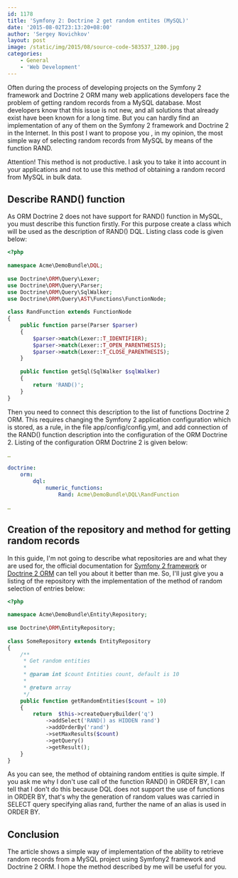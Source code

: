 ```yaml
---
id: 1178
title: 'Symfony 2: Doctrine 2 get random entites (MySQL)'
date: '2015-08-02T23:13:20+08:00'
author: 'Sergey Novichkov'
layout: post
image: /static/img/2015/08/source-code-583537_1280.jpg
categories:
    - General
    - 'Web Development'
---
```


Often during the process of developing projects on the Symfony 2 framework and Doctrine 2 ORM many web applications developers face the problem of getting random records from a MySQL database. Most developers know that this issue is not new, and all solutions that already exist have been known for a long time. But you can hardly find an implementation of any of them on the Symfony 2 framework and Doctrine 2 in the Internet. In this post I want to propose you , in my opinion, the most simple way of selecting random records from MySQL by means of the function RAND.

Attention! This method is not productive. I ask you to take it into account in your applications and not to use this method of obtaining a random record from MySQL in bulk data.

## Describe RAND() function

As ORM Doctrine 2 does not have support for RAND() function in MySQL, you must describe this function firstly. For this purpose create a class which will be used as the description of RAND() DQL. Listing class code is given below:

```php
<?php
 
namespace Acme\DemoBundle\DQL;
 
use Doctrine\ORM\Query\Lexer;
use Doctrine\ORM\Query\Parser;
use Doctrine\ORM\Query\SqlWalker;
use Doctrine\ORM\Query\AST\Functions\FunctionNode;
 
class RandFunction extends FunctionNode
{
    public function parse(Parser $parser)
    {
        $parser->match(Lexer::T_IDENTIFIER);
        $parser->match(Lexer::T_OPEN_PARENTHESIS);
        $parser->match(Lexer::T_CLOSE_PARENTHESIS);
    }
 
    public function getSql(SqlWalker $sqlWalker)
    {
        return 'RAND()';
    }
}
```

Then you need to connect this description to the list of functions Doctrine 2 ORM. This requires changing the Symfony 2 application configuration which is stored, as a rule, in the file app/config/config.yml, and add connection of the RAND() function description into the configuration of the ORM Doctrine 2. Listing of the configuration ORM Doctrine 2 is given below:

```yaml
… 

doctrine:
    orm:
        dql:
            numeric_functions:
                Rand: Acme\DemoBundle\DQL\RandFunction

…
```

## Creation of the repository and method for getting random records

In this guide, I'm not going to describe what repositories are and what they are used for, the official documentation for [Symfony 2 framework](http://symfony.com/doc/current/book/doctrine.html#custom-repository-classes) or [Doctrine 2 ORM](http://doctrine-orm.readthedocs.org/en/latest/reference/working-with-objects.html#custom-repositories) can tell you about it better than me. So, I'll just give you a listing of the repository with the implementation of the method of random selection of entries below:

```php
<?php
 
namespace Acme\DemoBundle\Entity\Repository;
 
use Doctrine\ORM\EntityRepository;
 
class SomeRepository extends EntityRepository
{
    /**
     * Get random entities
     *
     * @param int $count Entities count, default is 10
     *
     * @return array
     */
    public function getRandomEntities($count = 10)
    {
        return  $this->createQueryBuilder('q')
            ->addSelect('RAND() as HIDDEN rand')
            ->addOrderBy('rand')
            ->setMaxResults($count)
            ->getQuery()
            ->getResult();
    }
}
```

As you can see, the method of obtaining random entities is quite simple. If you ask me why I don't use call of the function RAND() in ORDER BY, I can tell that I don't do this because DQL does not support the use of functions in ORDER BY, that's why the generation of random values was carried in SELECT query specifying alias rand, further the name of an alias is used in ORDER BY.

## Conclusion

The article shows a simple way of implementation of the ability to retrieve random records from a MySQL project using Symfony2 framework and Doctrine 2 ORM. I hope the method described by me will be useful for you.